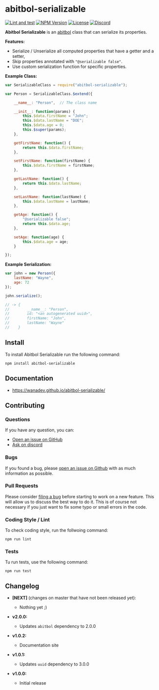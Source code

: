 # abitbol-serializable

[![Lint and test](https://github.com/wanadev/abitbol-serializable/actions/workflows/node-ci.yml/badge.svg)](https://github.com/wanadev/abitbol-serializable/actions/workflows/node-ci.yml)
[![NPM Version](http://img.shields.io/npm/v/abitbol-serializable.svg?style=flat)](https://www.npmjs.com/package/abitbol-serializable)
[![License](http://img.shields.io/npm/l/abitbol-serializable.svg?style=flat)](https://github.com/wanadev/abitbol-serializable/blob/master/LICENSE)
[![Discord](https://img.shields.io/badge/chat-Discord-8c9eff?logo=discord&logoColor=ffffff)](https://discord.gg/BmUkEdMuFp)

**Abitbol Serializable** is an [abitbol][] class that can serialize its
properties.

**Features:**

* Serialize / Unserialize all computed properties that have a getter and
  a setter,
* Skip properties annotated with `"@serializable false"`.
* Use custom serialization function for specific properties.

**Example Class:**

```javascript
var SerializableClass = require("abitbol-serializable");

var Person = SerializableClass.$extend({

    __name__: "Person",  // The class name

    __init__: function(params) {
        this.$data.firstName = "John";
        this.$data.lastName = "DOE";
        this.$data.age = 0;
        this.$super(params);
    },

    getFirstName: function() {
        return this.$data.firstName;
    },

    setFirstName: function(firstName) {
        this.$data.firstName = firstName;
    },

    getLastName: function() {
        return this.$data.lastName;
    },

    setLastName: function(lastName) {
        this.$data.lastName = lastName;
    },

    getAge: function() {
        "@serializable false";
        return this.$data.age;
    },

    setAge: function(age) {
        this.$data.age = age;
    }

});
```

**Example Serialization:**

```javascript
var john = new Person({
    lastName: "Wayne",
    age: 72
});

john.serialize();

// -> {
//        __name__: "Person",
//        id: "<an autogenerated uuid>",
//        firstName: "John",
//        lastName: "Wayne"
//    }
```

[abitbol]: https://github.com/wanadev/abitbol


## Install

To install Abitbol Serializable run the following command:

    npm install abitbol-serializable


## Documentation

* https://wanadev.github.io/abitbol-serializable/


## Contributing

### Questions

If you have any question, you can:

* [Open an issue on GitHub][gh-issue]
* [Ask on discord][discord]

### Bugs

If you found a bug, please [open an issue on Github][gh-issue] with as much information as possible.

### Pull Requests

Please consider [filing a bug][gh-issue] before starting to work on a new feature. This will allow us to discuss the best way to do it. This is of course not necessary if you just want to fix some typo or small errors in the code.

### Coding Style / Lint

To check coding style, run the follwoing command:

    npm run lint

### Tests

Tu run tests, use the following command:

    npm run test


[gh-issue]: https://github.com/wanadev/abitbol-serializable/issues
[discord]: https://discord.gg/BmUkEdMuFp


## Changelog

* **[NEXT]** (changes on master that have not been released yet):

    * Nothing yet ;)

* **v2.0.0:**

    * Updates `abitbol` dependency to 2.0.0

* **v1.0.2:**

    * Documentation site

* **v1.0.1:**

    * Updates `uuid` dependency to 3.0.0

* **v1.0.0:**

    * Initial release
